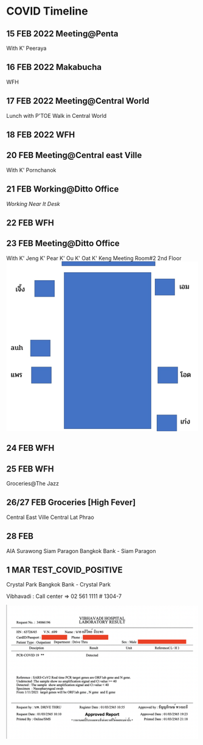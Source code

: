 # COVID Timeline

## 15 FEB 2022 Meeting@Penta
With K' Peeraya

## 16 FEB 2022 Makabucha
WFH

## 17 FEB 2022 Meeting@Central World
Lunch with P'TOE 
Walk in Central World

## 18 FEB 2022 WFH

## 20 FEB Meeting@Central east Ville
With K' Pornchanok

## 21 FEB Working@Ditto Office
_Working Near It Desk_

## 22 FEB WFH

## 23 FEB Meeting@Ditto Office
With 
K' Jeng
K' Pear
K' Ou
K' Oat
K' Keng
Meeting Room#2 2nd Floor
![Meeting](./meeting.jpg)

## 24 FEB WFH

## 25 FEB WFH
Groceries@The Jazz 

## 26/27 FEB Groceries [High Fever]

Central East Ville
Central Lat Phrao

## 28 FEB
AIA Surawong
Siam Paragon
Bangkok Bank - Siam Paragon

## 1 MAR TEST_COVID_POSITIVE
Crystal Park
Bangkok Bank - Crystal Park

Vibhavadi : Call center => 02 561 1111 # 1304-7

![Covid](./covid.png)

